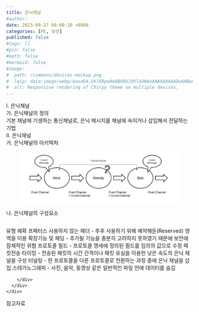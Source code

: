 ```yaml
---
title: 은닉채널
#author: 
date: 2023-09-27 00:00:10 +0800
categories: [PE, 보안]
published: false
#tags: []
#pin: false
#math: false
#mermaid: false
#image:
#  path: /commons/devices-mockup.png
#  lqip: data:image/webp;base64,UklGRpoAAABXRUJQVlA4WAoAAAAQAAAADwAABwAAQUxQSDIAAAARL0AmbZurmr57yyIiqE8oiG0bejIYEQTgqiDA9vqnsUSI6H+oAERp2HZ65qP/VIAWAFZQOCBCAAAA8AEAnQEqEAAIAAVAfCWkAALp8sF8rgRgAP7o9FDvMCkMde9PK7euH5M1m6VWoDXf2FkP3BqV0ZYbO6NA/VFIAAAA
#  alt: Responsive rendering of Chirpy theme on multiple devices.
---
```


<div class="post-wrap">
  <div class="para">
    <div class="para-title">
      I. 은닉채널
    </div>
    <div class="para-cntnt">
      <div class="para">
        <div class="para-title">
          가. 은닉채널의 정의
        </div>
        <div class="para-cntnt">
            기본 채널에 기생하는 통신채널로, 은닉 메시지를 채널에 속이거나 삽입해서 전달하는 기법
        </div>
      </div>
    </div>
  </div>
  
  <div class="para">
    <div class="para-title">
      II. 은닉채널
    </div>
    <div class="para-cntnt">
      <div class="para">
        <div class="para-title">
          가. 은닉채널의 아키텍처
        </div>
        <div class="para-cntnt">
          <figure class="post-figure">
            <img src="/assets/img/posts/은닉채널.png" alt="은닉채널">
<!--            <figcaption>Source: Unveiling the Metaverse: Exploring Emerging Trends, Multifaceted Perspectives, and Future Challenges</figcaption>-->
          </figure>
        </div>
      </div>
      <div class="para">
        <div class="para-title">
          나. 은닉채널의 구성요소
        </div>
        <div class="para-cntnt">
          <table class="post-table">
          </table>
          유형 헤확 프패터스
  사용하지 않는 헤더 - 추후 사용하기 위해 예약해둔(Reserved) 영역을 이용
  확장기능 및 패딩 - 추가될 기능을 충분히 고려하지 못하였기 때문에 보안에 잠재적인 위협
  프로토콜 필드 - 프로토콜 명세에 정의된 필드를 임의의 값으로 수정
  패킷전송 타이밍 - 전송된 패킷의 시간 간격이나 패킷 유실을 이용한 낮은 속도의 은닉 채널을 구성
  터널링 - 한 프로토콜을 다른 프로토콜로 전환하는 과정 중에 은닉 채널을 삽입
  스테가노그래피 - 사진, 음악, 동영상 같은 일반적인 파일 안에 데이터를 숨김

        </div>
      </div>
    </div>
  </div>

  <div class="refr-wrap">
    <div class="refr-title">
        참고자료
    </div>
    <ol class="refr-list">
    <!--    <li>(나현식, 최대선) <a target="_blank" href="https://scienceon.kisti.re.kr/commons/util/originalView.do?cn=JAKO202225948430499&oCn=JAKO202225948430499&dbt=JAKO&journal=NJOU00291864">메타버스 보안 위협 요소 및 대응 방안 검토</a></li>-->
    <!--    <li>(M. Uddin, S. Manickam, H. Ullah, M. Obaidat and A. Dandoush) <a target="_blank" href="https://ieeexplore.ieee.org/abstract/document/10138386">Unveiling the Metaverse: Exploring Emerging Trends, Multifaceted Perspectives, and Future Challenges</a></li>-->
    </ol>
  </div>
</div>
